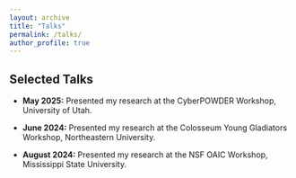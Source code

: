 ```yaml
---
layout: archive
title: "Talks"
permalink: /talks/
author_profile: true
---
```


## Selected Talks

* **May 2025:** Presented my research at the CyberPOWDER Workshop, University of Utah.

* **June 2024:** Presented my research at the Colosseum Young Gladiators Workshop, Northeastern University.

* **August 2024:** Presented my research at the NSF OAIC Workshop, Mississippi State University.

